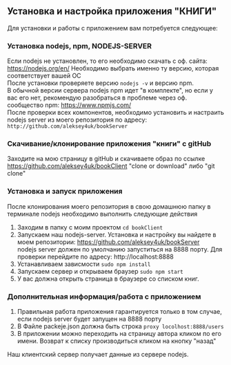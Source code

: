 
## Установка и настройка приложения "КНИГИ"

Для установки и работы с приложением вам потребуется следующее:

### Установка nodejs, npm, NODEJS-SERVER

Если nodejs не установлен, то его необходимо скачать с оф. сайта: https://nodejs.org/en/
Необходимо выбрать именно ту версию, которая соответствует вашей ОС<br />
После установки проверяете версию `nodejs -v` и версию npm.<br/>
В обычной версии сервера nodejs npm идет "в комплекте", но если у вас его нет, рекомендую разобраться в проблеме через оф. сообщество npm: https://www.npmjs.com/<br />
После проверки всех компонентов, необходимо установить и настраить nodejs server из моего репозитория по адресу: <br/>`http://github.com/aleksey4uk/bookServer`<br/>

### Скачивание/клонирование приложения "книги" с gitHub

Заходите на мою страницу в gitHub и скачиваете образ по ссылке https://github.com/aleksey4uk/bookClient "clone or download" либо "git clone"

### Установка и запуск приложения

После клонирования моего репозитория в свою домашнюю папку в терминале nodejs необходимо выполнить следующие действия
1) Заходим в папку с моим проектом
`cd bookClient`
2) Запускаем наш nodejs-server. Установка и настройку вы найдете в моем репозитории: https://github.com/aleksey4uk/bookServer<br/>
nodejs server должен по умолчанию запуститься на 8888 порту. Для проверки перейдите по адресу: http://localhost:8888
3) Устанавливаем зависмости 
`sudo npm install`
4) Запускаем сервер и открываем браузер
 `sudo npm start`
3) У вас должна открыть страница в браузере со списком книг. 

### Дополнительная информация/работа с приложением

1) Правильная работа приложения гарантируется только в том случае, если nodejs server будет запущен на 8888 порту <br/>
2) В Файле packeje.json должна быть строка `proxy locolhost:8888/users`
3) В приложении можно переходить на страницу автора кликом по его имени. Возврат к списку производиться кликом на кнопку "назад"<br/>

Наш клиентский сервер получает данные из сервере nodejs. 
